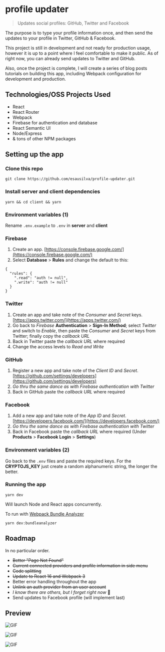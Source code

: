 # profile updater

> Updates social profiles: GitHub, Twitter and Facebook

The purpose is to type your profile information once, and then send the updates to your profile in Twitter, GitHub & Facebook.

This project is still in development and not ready for production usage, however it is up to a point where I feel comfortable to make it public. As of right now, you can already send updates to Twitter and GitHub.

Also, once the project is complete, I will create a series of blog posts tutorials on building this app, including Webpack configuration for development and production.

## Technologies/OSS Projects Used

 - React
 - React Router
 - Webpack
 - Firebase for authentication and database
 - React Semantic UI
 - Node/Express
 - & tons of other NPM packages

## Setting up the app

### Clone this repo

```
git clone https://github.com/esausilva/profile-updater.git
``` 

### Install server and client dependencies

```
yarn && cd client && yarn
```

### Environment variables (1)

Rename `.env.example` to `.env` in **server** and **client**

### Firebase

 1. Create an app. [https://console.firebase.google.com/](https://console.firebase.google.com/)
 2. Select **Database** > **Rules** and change the default to this:
```
{
  "rules": {
    ".read": "auth != null",
    ".write": "auth != null"
  }
}
```

### Twitter

 1. Create an app and take note of the *Consumer* and *Secret* keys. [https://apps.twitter.com/](https://apps.twitter.com/)
 2. Go back to *Firebase* **Authentication** > **Sign-In Method**; select *Twitter* and switch to *Enable*, then paste the *Consumer* and *Secret* keys from Twitter; finally copy the *callback URL*
 3. Back in Twitter paste the *callback URL* where required
 4. Change the access levels to *Read and Write*

### GitHub

 1. Register a new app and take note of the *Client ID* and *Secret*. [https://github.com/settings/developers](https://github.com/settings/developers)
 2. *Go thru the same dance as with Firebase authentication with Twitter*
 3. Back in GitHub paste the *callback URL* where required

### Facebook

 1. Add a new app and take note of the *App ID* and *Secret*. [https://developers.facebook.com/](https://developers.facebook.com/)
 2. *Go thru the same dance as with Firebase authentication with Twitter*
 3. Back in Facebook paste the *callback URL* where required (Under **Products** > **Facebook Login** > **Settings**)

### Environment variables (2)

Go back to the `.env` files and paste the required keys. For the **CRYPTOJS_KEY** just create a random alphanumeric string, the longer the better.

### Running the app

```
yarn dev
```

Will launch Node and React apps concurrently.

To run with [Webpack Bundle Analyzer](https://github.com/webpack-contrib/webpack-bundle-analyzer)

```
yarn dev:bundleanalyzer
```

## Roadmap

In no particular order.

 - ~~Better "Page Not Found"~~
 - ~~Current connected providers and profile information in side menu~~
 - ~~Code splitting~~
 - ~~Update to React 16 and Webpack 3~~
 - Better error handling throughout the app
 - ~~Unlink an auth provider from an user account~~
 - *I know there are others, but I forget right now* 🙁
 - Send updates to Facebook profile (will implement last)

## Preview

![GIF](https://i.imgur.com/Kr5TgjB.gif)

![GIF](https://i.imgur.com/sVqiw0m.gif)

![GIF](https://i.imgur.com/usdI3k5.gif)
